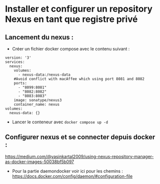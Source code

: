 # Installer et configurer un repository Nexus en tant que registre privé


## Lancement du nexus :

* Créer un fichier docker compose avec le contenu suivant :
```
version: '3'
services:
  nexus:
    volumes:
      - nexus-data:/nexus-data
    #Avoid conflict with macAffee which using port 8081 and 8082
    ports:
      - "8099:8081"
      - "8082:8082"
      - "8083:8083"
    image: sonatype/nexus3
    container_name: nexus
volumes:
  nexus-data: {}
```
* Lancer le conteneur avec `docker compose up -d`

## Configurer nexus et se connecter depuis docker : 

https://medium.com/@yasinkartal2009/using-nexus-repository-manager-as-docker-images-50038bf5b097
* Pour la partie daemondocker voir ici pour les chemins : https://docs.docker.com/config/daemon/#configuration-file 
